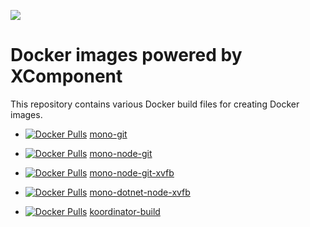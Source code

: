 [![](http://slack.xcomponent.com/badge.svg)](http://slack.xcomponent.com/)

# Docker images powered by XComponent

This repository contains various Docker build files for creating Docker images.

* [![Docker Pulls](https://img.shields.io/docker/pulls/xcomponent/mono-git.svg)](https://store.docker.com/community/images/xcomponent/mono-git) [mono-git](mono-git/README.md)

* [![Docker Pulls](https://img.shields.io/docker/pulls/xcomponent/mono-node-git.svg)](https://store.docker.com/community/images/xcomponent/mono-node-git) [mono-node-git](mono-node-git/README.md)

* [![Docker Pulls](https://img.shields.io/docker/pulls/xcomponent/mono-node-git-xvfb.svg)](https://store.docker.com/community/images/xcomponent/mono-node-git-xvfb) [mono-node-git-xvfb](mono-node-git-xvfb/README.md)

* [![Docker Pulls](https://img.shields.io/docker/pulls/xcomponent/mono-dotnet-node-xvfb.svg)](https://store.docker.com/community/images/xcomponent/mono-dotnet-node-xvfb) [mono-dotnet-node-xvfb](mono-dotnet-node-xvfb/README.md)

* [![Docker Pulls](https://img.shields.io/docker/pulls/xcomponent/koordinator-build.svg)](https://store.docker.com/community/images/xcomponent/koordinator-build) [koordinator-build](koordinator-build/README.md)